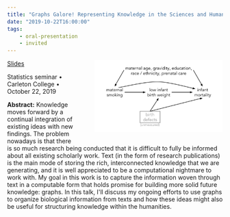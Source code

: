 ```yaml
---
title: "Graphs Galore! Representing Knowledge in the Sciences and Humanities"
date: "2019-10-22T16:00:00"
tags:
    - oral-presentation
    - invited
---
```


<img src="talks/2019_10_22_carleton.jpg" style="width: 300px; float: right; padding: 0px 0px 20px 40px">

<span class="slides">[Slides](https://docs.google.com/presentation/d/1gh2qpDZhjUDgV-Qo2QZrADnGxwaD2qU7k-zNSHAjvOE/edit?usp=sharing)</span>

Statistics seminar • Carleton College • October 22, 2019

**Abstract:** Knowledge moves forward by a continual integration of existing ideas with new findings. The problem nowadays is that there is so much research being conducted that it is difficult to fully be informed about all existing scholarly work. Text (in the form of research publications) is the main mode of storing the rich, interconnected knowledge that we are generating, and it is well appreciated to be a computational nightmare to work with. My goal in this work is to capture the information woven through text in a computable form that holds promise for building more solid future knowledge: graphs. In this talk, I'll discuss my ongoing efforts to use graphs to organize biological information from texts and how these ideas might also be useful for structuring knowledge within the humanities.

<style>
.content-meta { display: none;}
</style>
